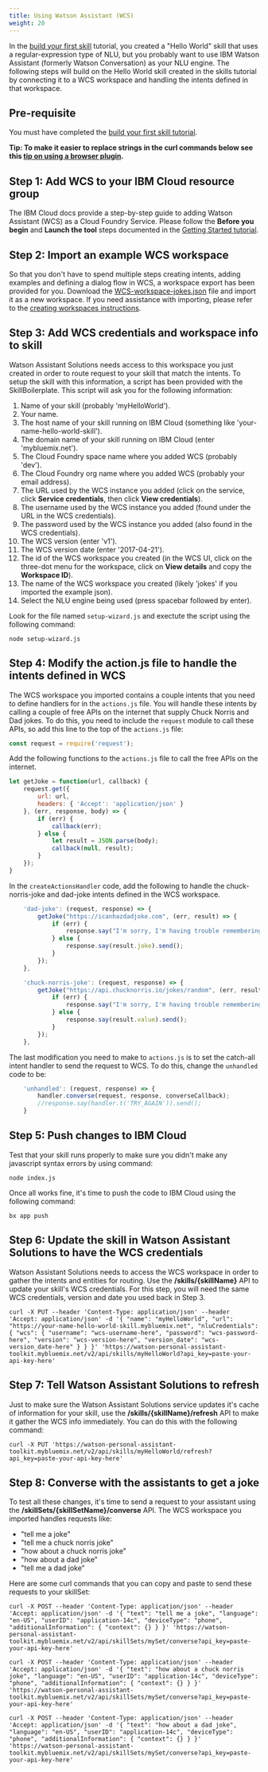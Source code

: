 ```yaml
---
title: Using Watson Assistant (WCS)
weight: 20
---
```


In the [build your first skill]({{site.baseurl}}/skill/build-skill) tutorial, you created a "Hello World" skill that uses a regular-expression type of NLU, but you probably want to use IBM Watson Assistant (formerly Watson Conversation) as your NLU engine. The following steps will build on the Hello World skill created in the skills tutorial by connecting it to a WCS workspace and handling the intents defined in that workspace.

## Pre-requisite

You must have completed the [build your first skill tutorial]({{site.baseurl}}/skill/build-skill).

**Tip: To make it easier to replace strings in the curl commands below see this [tip on using a browser plugin]({{site.baseurl}}/get-help/troubleshooting/#tip-use-regex-browser-plugin-to-add-your-api-key-to-docs).**

## Step 1: Add WCS to your IBM Cloud resource group

The IBM Cloud docs provide a step-by-step guide to adding Watson Assistant (WCS) as a Cloud Foundry Service.  Please follow the **Before you begin** and **Launch the tool** steps documented in the  [Getting Started tutorial](https://console.bluemix.net/docs/services/conversation/getting-started.html).

## Step 2: Import an example WCS workspace

So that you don't have to spend multiple steps creating intents, adding examples and defining a dialog flow in WCS, a workspace export has been provided for you.  Download the [WCS-workspace-jokes.json]({{site.baseurl}}/further-topics/WCS-workspace-jokes.json) file and import it as a new workspace.  If you need assistance with importing, please refer to the [creating workspaces instructions](https://console.bluemix.net/docs/services/conversation/configure-workspace.html#creating-workspaces).

## Step 3: Add WCS credentials and workspace info to skill

Watson Assistant Solutions needs access to this workspace you just created in order to route request to your skill that match the intents.  To setup the skill with this information, a script has been provided with the SkillBoilerplate.  This script will ask you for the following information:

1. Name of your skill (probably 'myHelloWorld').
2. Your name.
3. The host name of your skill running on IBM Cloud (something like 'your-name-hello-world-skill').
4. The domain name of your skill running on IBM Cloud (enter 'mybluemix.net').
5. The Cloud Foundry space name where you added WCS (probably 'dev').
6. The Cloud Foundry org name where you added WCS (probably your email address).
7. The URL used by the WCS instance you added (click on the service, click **Service credentials**, then click **View credentials**).
8. The username used by the WCS instance you added (found under the URL in the WCS credentials).
9. The password used by the WCS instance you added (also found in the WCS credentials).
10. The WCS version (enter 'v1').
11. The WCS version date (enter '2017-04-21').
12. The id of the WCS workspace you created (in the WCS UI, click on the three-dot menu for the workspace, click on **View details** and copy the **Workspace ID**).
13. The name of the WCS workspace you created (likely 'jokes' if you imported the example json).
14. Select the NLU engine being used (press spacebar followed by enter).

Look for the file named `setup-wizard.js` and exectute the script using the following command:

`node setup-wizard.js`

## Step 4: Modify the action.js file to handle the intents defined in WCS

The WCS workspace you imported contains a couple intents that you need to define handlers for in the `actions.js` file.  You will handle these intents by calling a couple of free APIs on the internet that supply Chuck Norris and Dad jokes.  To do this, you need to include the `request` module to call these APIs, so add this line to the top of the `actions.js` file:

```javascript
const request = require('request');
```

Add the following functions to the `actions.js` file to call the free APIs on the internet.

```javascript
let getJoke = function(url, callback) {
    request.get({
        url: url,
        headers: { 'Accept': 'application/json' }
    }, (err, response, body) => {
        if (err) {
            callback(err);
        } else {
            let result = JSON.parse(body);
            callback(null, result);
        }
    });
}
```

In the `createActionsHandler` code, add the following to handle the chuck-norris-joke and dad-joke intents defined in the WCS workspace.

```javascript
    'dad-joke': (request, response) => {
        getJoke("https://icanhazdadjoke.com", (err, result) => {
            if (err) {
                response.say("I'm sorry, I'm having trouble remembering a joke, give me second and ask again.").send();
            } else {
                response.say(result.joke).send();
            }
        });
    },

    'chuck-norris-joke': (request, response) => {
        getJoke("https://api.chucknorris.io/jokes/random", (err, result) => {
            if (err) {
                response.say("I'm sorry, I'm having trouble remembering a joke, give me second and ask again.").send();
            } else {
                response.say(result.value).send();
            }
        });
    },
```

The last modification you need to make to `actions.js` is to set the catch-all intent handler to send the request to WCS.  To do this, change the `unhandled` code to be:

```javascript
    'unhandled': (request, response) => {
        handler.converse(request, response, converseCallback);
        //response.say(handler.t('TRY_AGAIN')).send();
    }
```

## Step 5: Push changes to IBM Cloud

Test that your skill runs properly to make sure you didn't make any javascript syntax errors by using command:

`node index.js`

Once all works fine, it's time to push the code to IBM Cloud using the following command:

`bx app push`

## Step 6: Update the skill in Watson Assistant Solutions to have the WCS credentials

Watson Assistant Solutions needs to access the WCS workspace in order to gather the intents and entities for routing.  Use the **/skills/{skillName}** API to update your skill's WCS credentials. For this step, you will need the same WCS credentials, version and date you used back in Step 3.

`curl -X PUT --header 'Content-Type: application/json' --header 'Accept: application/json' -d '{
  "name": "myHelloWorld",
  "url": "https://your-name-hello-world-skill.mybluemix.net",
  "nluCredentials": {
    "wcs": {
      "username": "wcs-username-here",
      "password": "wcs-password-here",
      "version": "wcs-version-here",
      "version_date": "wcs-version_date-here"
    }
  }
}' 'https://watson-personal-assistant-toolkit.mybluemix.net/v2/api/skills/myHelloWorld?api_key=paste-your-api-key-here'`

## Step 7: Tell Watson Assistant Solutions to refresh

Just to make sure the Watson Assistant Solutions service updates it's cache of information for your skill, use the **/skills/{skillName}/refresh** API to make it gather the WCS info immediately.  You can do this with the following command:

`curl -X PUT 'https://watson-personal-assistant-toolkit.mybluemix.net/v2/api/skills/myHelloWorld/refresh?api_key=paste-your-api-key-here'`


## Step 8: Converse with the assistants to get a joke

To test all these changes, it's time to send a request to your assistant using the **/skillSets/{skillSetName}/converse** API.  The WCS workspace you imported handles requests like:

* "tell me a joke"
* "tell me a chuck norris joke"
* "how about a chuck norris joke"
* "how about a dad joke"
* "tell me a dad joke"

Here are some curl commands that you can copy and paste to send these requests to your skillSet:

`curl -X POST --header 'Content-Type: application/json' --header 'Accept: application/json' -d '{
  "text": "tell me a joke",
  "language": "en-US",
  "userID": "application-14c",
  "deviceType": "phone",
  "additionalInformation": {
    "context": {}
  }
}' 'https://watson-personal-assistant-toolkit.mybluemix.net/v2/api/skillSets/mySet/converse?api_key=paste-your-api-key-here'`

`curl -X POST --header 'Content-Type: application/json' --header 'Accept: application/json' -d '{
  "text": "how about a chuck norris joke",
  "language": "en-US",
  "userID": "application-14c",
  "deviceType": "phone",
  "additionalInformation": {
    "context": {}
  }
}' 'https://watson-personal-assistant-toolkit.mybluemix.net/v2/api/skillSets/mySet/converse?api_key=paste-your-api-key-here'`

`curl -X POST --header 'Content-Type: application/json' --header 'Accept: application/json' -d '{
  "text": "how about a dad joke",
  "language": "en-US",
  "userID": "application-14c",
  "deviceType": "phone",
  "additionalInformation": {
    "context": {}
  }
}' 'https://watson-personal-assistant-toolkit.mybluemix.net/v2/api/skillSets/mySet/converse?api_key=paste-your-api-key-here'`
